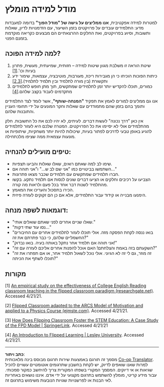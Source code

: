 <!--
CO_OP_TRANSLATOR_METADATA:
{
  "original_hash": "012bbd19f13171be32ac9ba21d4186c2",
  "translation_date": "2025-08-27T20:18:54+00:00",
  "source_file": "recommended-learning-model.md",
  "language_code": "he"
}
-->
# מודל למידה מומלץ

למטרות למידה אפקטיבית, **אנו ממליצים על גישה של "מודל הפוך"** בדומה למעבדות מדע: התלמידים עובדים על פרויקטים בזמן השיעור, עם הזדמנויות לדיון, שאלות ותשובות, וסיוע בפרויקטים, ואת החלקים ההרצאתיים הם מבצעים כקריאה מוקדמת בזמנם הפנוי.

## למה למידה הפוכה?

1. שיטת הוראה זו משלבת מגוון שיטות למידה – חזותית, שמיעתית, מעשית, פתרון בעיות וכו'.[[1]](../..)
2. כיתות הפוכות הוכיחו כי הן מגבירות ריכוז, מעורבות, מוטיבציה, עצמאות, שימור ידע ותקשורת (בין מורה לתלמיד ובין תלמיד לתלמיד).[[2,3]](../..)
3. כמורים, תוכלו להקדיש יותר זמן לתלמידים שמתקשים, תוך מתן חופש לתלמידים מתקדמים לעבוד בקצב שלהם.[[4]](../..)

אנו גם ממליצים למורים לאמץ את תפקיד **"המנחה-שותף"**, אשר לומד לצד התלמידים ותומך בהם בזמן שהם מתמודדים עם שאלות וחקר המונעים על ידי תחומי העניין והתובנות שלהם.

אין כאן "דרך נכונה" לעשות דברים. לעיתים, לא יהיו לכם את כל התשובות. חלק מהתלמידים אולי לא יסיימו את כל הפרויקטים. המטרה שלכם היא לעזור לתלמידים להגיע באופן טבעי לדרכים לפתור בעיות, שיכולות להיות יותר משחקיות, שיתופיות או מונעות עצמאית ממה שציפו מלכתחילה.

## טיפים מועילים להנחיה:

* שימו לב למה שאתם רואים, שאלו שאלות והביעו תצפיות.
* השתמשו בביטויים כמו "אני שם לב ש..." ו"אני תוהה אם..."
* חברו תלמידים שמתקשים עם תלמידים שכבר מצאו פתרונות.
* הצביעו על רכיבים וחלקים או הציעו דברים שונים לנסות אם תלמיד נתקע. בקשו מהתלמיד לשנות דבר אחד בכל פעם ולראות מה קורה.
* הכירו בתסכול והעריכו את המאמץ.
* הימנעו מבנייה או קידוד עבור התלמידים, אלא אם כן הם זקוקים לעזרה פיזית.

## דוגמאות לשפה מנחה:

* "שאלו שניים אחרים לפני שאתם שואלים אותי."
* "נסו עוד שתי דקות..."
* "בואו ננסה לקחת הפסקה מזה. אולי תוכלו לעזור לתלמידים אחרים עם החיבורים החשמליים שלהם, כי כבר פתרתם את זה?"
* "אני תוהה אם תלמיד אחר נתקל באותה בעיה. בואו נבדוק!"
* "השקעתם בזה באמת והצלחתם! האם אוכל להפנות אחרים אליכם לעזרה עם זה?"
* "זה מוזר, גם לי זה לא הגיוני. אולי נוכל לשאול תלמיד אחר, או אם תפתרו את זה תוכלו לשתף את הכיתה?"

## מקורות

[1] [An empirical study on the effectiveness of College English Reading classroom teaching in the flipped classroom paradigm (researchgate.net)](https://www.researchgate.net/publication/322264495_An_empirical_study_on_the_effectiveness_of_College_English_Reading_classroom_teaching_in_the_flipped_classroom_paradigm). Accessed 4/21/21.

[2] [Flipped Classroom adapted to the ARCS Model of Motivation and applied to a Physics Course (ejmste.com)](https://www.ejmste.com/article/flipped-classroom-adapted-to-the-arcs-model-of-motivation-and-applied-to-a-physics-course-4562). Accessed 4/21/21.

[3] [How Does Flipping Classroom Foster the STEM Education: A Case Study of the FPD Model | SpringerLink](https://link.springer.com/article/10.1007/s10758-020-09443-9). Accessed 4/21/21

[4] [An Introduction to Flipped Learning | Lesley University](https://lesley.edu/article/an-introduction-to-flipped-learning#:~:text=An%20Introduction%20to%20Flipped%20Learning.%20Flipped%20learning%20is,advancements%20in%20the%20modern%20classroom%20is%20flipped%20learning.). Accessed 4/21/21.

---

**כתב ויתור**:  
מסמך זה תורגם באמצעות שירות תרגום מבוסס בינה מלאכותית [Co-op Translator](https://github.com/Azure/co-op-translator). למרות שאנו שואפים לדיוק, יש לקחת בחשבון שתרגומים אוטומטיים עשויים להכיל שגיאות או אי דיוקים. המסמך המקורי בשפתו המקורית צריך להיחשב כמקור סמכותי. עבור מידע קריטי, מומלץ להשתמש בתרגום מקצועי על ידי אדם. איננו נושאים באחריות לאי הבנות או לפרשנויות שגויות הנובעות משימוש בתרגום זה.